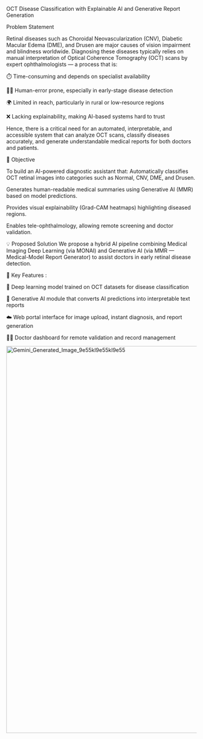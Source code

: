 OCT Disease Classification with Explainable AI and Generative Report Generation

Problem Statement

Retinal diseases such as Choroidal Neovascularization (CNV), Diabetic Macular Edema (DME), and Drusen are major causes of vision impairment and blindness worldwide.
Diagnosing these diseases typically relies on manual interpretation of Optical Coherence Tomography (OCT) scans by expert ophthalmologists — a process that is:

⏱️ Time-consuming and depends on specialist availability

🧍‍♂️ Human-error prone, especially in early-stage disease detection

🌍 Limited in reach, particularly in rural or low-resource regions

❌ Lacking explainability, making AI-based systems hard to trust

Hence, there is a critical need for an automated, interpretable, and accessible system that can analyze OCT scans, classify diseases accurately, and generate understandable medical reports for both doctors and patients.

🎯 Objective

To build an AI-powered diagnostic assistant that:
Automatically classifies OCT retinal images into categories such as Normal, CNV, DME, and Drusen.

Generates human-readable medical summaries using Generative AI (MMR) based on model predictions.

Provides visual explainability (Grad-CAM heatmaps) highlighting diseased regions.

Enables tele-ophthalmology, allowing remote screening and doctor validation.


💡 Proposed Solution
We propose a hybrid AI pipeline combining Medical Imaging Deep Learning (via MONAI) and Generative AI (via MMR — Medical-Model Report Generator) to assist doctors in early retinal disease detection.

🔹 Key Features :

🧬 Deep learning model trained on OCT datasets for disease classification

💬 Generative AI module that converts AI predictions into interpretable text reports

☁️ Web portal interface for image upload, instant diagnosis, and report generation

🧑‍⚕️ Doctor dashboard for remote validation and record management

<img width="1024" height="1024" alt="Gemini_Generated_Image_9e55kl9e55kl9e55" src="https://github.com/user-attachments/assets/eb53af61-a430-4cb4-ae44-806f8ae265e0" />


